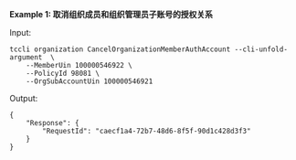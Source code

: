 **Example 1: 取消组织成员和组织管理员子账号的授权关系**



Input: 

```
tccli organization CancelOrganizationMemberAuthAccount --cli-unfold-argument  \
    --MemberUin 100000546922 \
    --PolicyId 98081 \
    --OrgSubAccountUin 100000546921
```

Output: 
```
{
    "Response": {
        "RequestId": "caecf1a4-72b7-48d6-8f5f-90d1c428d3f3"
    }
}
```

